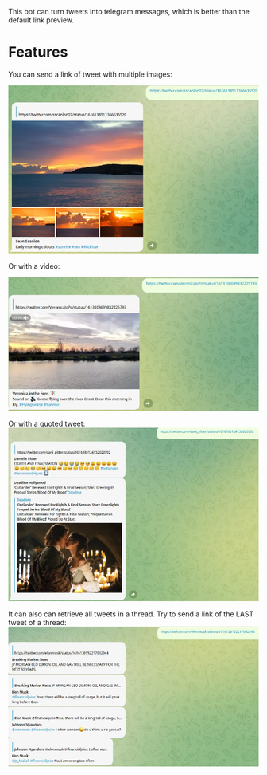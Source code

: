 This bot can turn tweets into telegram messages, which is better than the default link preview.

# Features

You can send a link of tweet with multiple images:

![multiple images](assets/multiple-images.webp)

Or with a video:

![video](assets/video.webp)

Or with a quoted tweet:
![quoted tweet](assets/quoted-tweet.webp)

It can also can retrieve all tweets in a thread. Try to send a link of the LAST tweet of a thread:
![thread](assets/thread.webp)
